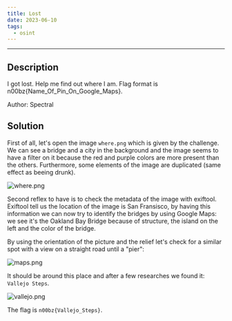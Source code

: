 ```yaml
---
title: Lost
date: 2023-06-10
tags:
  - osint
---
```


___

## Description

I got lost. Help me find out where I am. Flag format is n00bz{Name_Of_Pin_On_Google_Maps}.

Author: Spectral

## Solution

First of all, let's open the image `where.png` which is given by the challenge.
We can see a bridge and a city in the background and the image seems to have a filter on it because the red and purple
colors are more present than the others.
Furthermore, some elements of the image are duplicated (same effect as beeing drunk).

![where.png](/images/n00bzctf_2023/where.png)

Second reflex to have is to check the metadata of the image with exiftool.
Exiftool tell us the location of the image is San Fransisco, by having this information we can now try to identify the
bridges by using Google Maps: we see it's the Oakland Bay Bridge
because of structure, the island on the left and the color of the bridge.

By using the orientation of the picture and the relief let's check for a similar spot with a view on a straight road
until a "pier":

![maps.png](/images/n00bzctf_2023/maps.png)

It should be around this place and after a few researches we found it: `Vallejo Steps`.

![vallejo.png](/images/n00bzctf_2023/road.png)

The flag is `n00bz{Vallejo_Steps}`.